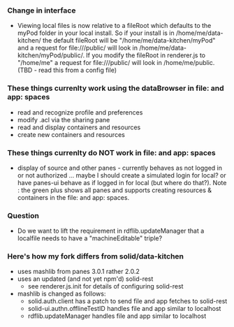 ### Change in interface

* Viewing local files is now relative to a fileRoot which defaults to
  the myPod folder in your local install.  So if your install is
  in /home/me/data-kitchen/ the default fileRoot will be 
  "/home/me/data-kitchen/myPod" and a request
  for file:///public/ will look in /home/me/data-kitchen/myPod/public/.
  If you modify the fileRoot in renderer.js to "/home/me" a request
  for file:///public/ will look in /home/me/public.  (TBD - read this 
  from a config file)


### These things currenlty work using the dataBrowser in file: and app: spaces

* read and recognize profile and preferences
* modify .acl via the sharing pane
* read and display containers and resources
* create new containers and resources

### These things currenlty do NOT work in file: and app: spaces

* display of source and other panes - currently behaves as not logged in or not authorized ... maybe I should create a simulated login for local? or have panes-ui behave as if logged in for local (but where do that?).  Note : the green plus shows all panes and supports creating resources & containers in the file: and app: spaces.

### Question

* Do we want to lift the requirement in rdflib.updateManager that a localfile needs to have a "machineEditable" triple?

### Here's how my fork differs from solid/data-kitchen

* uses mashlib from panes 3.0.1 rather 2.0.2
* uses an updated (and not yet npm'd) solid-rest
  * see renderer.js.init for details of configuring solid-rest
* mashlib is changed as follows:
  * solid.auth.client has a patch to send file and app fetches to solid-rest
  * solid-ui.authn.offlineTestID handles file and app similar to localhost
  * rdflib.updateManager  handles file and app similar to localhost
